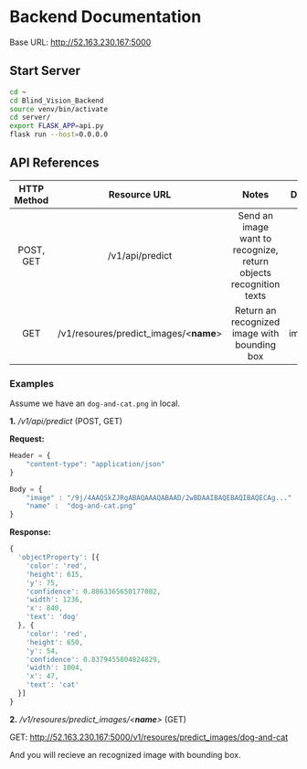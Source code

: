 # Backend Documentation

Base URL: http://52.163.230.167:5000
## Start Server
```bash
cd ~
cd Blind_Vision_Backend
source venv/bin/activate
cd server/
export FLASK_APP=api.py 
flask run --host=0.0.0.0
```

## API References

| HTTP Method |            Resource URL            |                                Notes                               |  Data Type |
|:-----------:|:----------------------------------:|:------------------------------------------------------------------:|:----------:|
|  POST, GET  |           /v1/api/predict          | Send an image want to recognize, return objects recognition texts  |    JSON    |
|     GET     | /v1/resoures/predict_images/<__name__> |            Return an recognized image with bounding box            | image/jpeg |

### Examples
Assume we have an ```dog-and-cat.png``` in local.

__1.__ _/v1/api/predict_ (POST, GET)

__Request:__ 
```js
Header = {
    "content-type": "application/json"
}

Body = {
    "image" : "/9j/4AAQSkZJRgABAQAAAQABAAD/2wBDAAIBAQEBAQIBAQECAg..."   // Encode image as base64 
    "name" :  "dog-and-cat.png"
}
```
__Response:__

```js
{
  'objectProperty': [{
    'color': 'red',
    'height': 615,
    'y': 75,
    'confidence': 0.8863365650177002,
    'width': 1236,
    'x': 840,
    'text': 'dog'
  }, {
    'color': 'red',
    'height': 650,
    'y': 54,
    'confidence': 0.8379455804824829,
    'width': 1004,
    'x': 47,
    'text': 'cat'
  }]
}
```

__2.__ _/v1/resoures/predict_images/<__name__>_ (GET)

GET: http://52.163.230.167:5000/v1/resoures/predict_images/dog-and-cat

And you will recieve an recognized image with bounding box.
